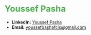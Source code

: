 # <span style="color:#4CAF50;">Youssef Pasha</span>
- **LinkedIn:** [Youssef Pasha](https://www.linkedin.com/in/youssefpasha)
- **Email:** [youssefbashafcis@gmail.com](mailto:youssefbashafcis@gmail.com)
